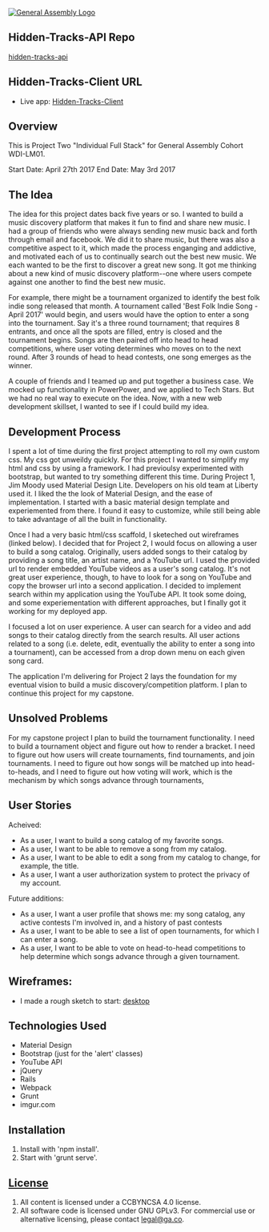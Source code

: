 [![General Assembly Logo](https://camo.githubusercontent.com/1a91b05b8f4d44b5bbfb83abac2b0996d8e26c92/687474703a2f2f692e696d6775722e636f6d2f6b6538555354712e706e67)](https://generalassemb.ly/education/web-development-immersive)

## Hidden-Tracks-API Repo
[hidden-tracks-api](https://github.com/jkjellan/hidden-tracks-api)

## Hidden-Tracks-Client URL

- Live app: [Hidden-Tracks-Client](https://jkjellan.github.io/hidden-tracks-client/)

## Overview
This is Project Two "Individual Full Stack" for General Assembly Cohort WDI-LM01.

Start Date: April 27th 2017
End Date:  May 3rd 2017

## The Idea
The idea for this project dates back five years or so. I wanted to build a music discovery platform that makes it fun to find and share new music. I had a group of friends who were always sending new music back and forth through email and facebook. We did it to share music, but there was also a competitive aspect to it, which made the process enganging and addictive, and motivated each of us to continually search out the best new music. We each wanted to be the first to discover a great new song. It got me thinking about a new kind of music discovery platform--one where users compete against one another to find the best new music.

For example, there might be a tournament organized to identify the best folk indie song released that month. A tournament called 'Best Folk Indie Song - April 2017' would begin, and users would have the option to enter a song into the tournament. Say it's a three round tournament; that requires 8 entrants, and once all the spots are filled, entry is closed and the tournament begins. Songs are then paired off into head to head competitions, where user voting determines who moves on to the next round.  After 3 rounds of head to head contests, one song emerges as the winner.

A couple of friends and I teamed up and put together a business case. We mocked up functionality in PowerPower, and we applied to Tech Stars.  But we had no real way to execute on the idea. Now, with a new web development skillset, I wanted to see if I could build my idea.

## Development Process
I spent a lot of time during the first project attempting to roll my own custom css. My css got unweildy quickly. For this project I wanted to simplify my html and css by using a framework. I had previoulsy experimented with bootstrap, but wanted to try something different this time. During Project 1, Jim Moody used Material Design Lite. Developers on his old team at Liberty used it. I liked the the look of Material Design, and the ease of implementation. I started with a basic material design template and experiemented from there. I found it easy to customize, while still being able to take advantage of all the built in functionality.

Once I had a very basic html/css scaffold, I sketeched out wireframes (linked below). I decided that for Project 2, I would focus on allowing a user to build a song catalog.  Originally, users added songs to their catalog by providing a song title, an artist name, and a YouTube url. I used the provided url to render embedded YouTube videos as a user's song catalog. It's not great user experience, though, to have to look for a song on YouTube and copy the browser url into a second application. I decided to implement search within my application using the YouTube API. It took some doing, and some experiementation with different approaches, but I finally got it working for my deployed app.

I focused a lot on user experience. A user can search for a video and add songs to their catalog directly from the search results. All user actions related to a song (i.e. delete, edit, eventually the ability to enter a song into a tournament), can be accessed from a drop down menu on each given song card.

The application I'm delivering for Project 2 lays the foundation for my eventual vision to build a music discovery/competition platform. I plan to continue this project for my capstone.


## Unsolved Problems
For my capstone project I plan to build the tournament functionality. I need to build a tournament object and figure out how to render a bracket. I need to figure out how users will create tournaments, find tournaments, and join tournaments. I need to figure out how songs will be matched up into head-to-heads, and I need to figure out how voting will work, which is the mechanism by which songs advance through tournaments,

## User Stories
Acheived:
- As a user, I want to build a song catalog of my favorite songs.
- As a user, I want to be able to remove a song from my catalog.
- As a user, I want to be able to edit a song from my catalog to change, for example, the title.
- As a user, I want a user authorization system to protect the privacy of my account.

Future additions:
- As a user, I want a user profile that shows me: my song catalog, any active contests I'm involved in, and a history of past contests
- As a user, I want to be able to see a list of open tournaments, for which I can enter a song.
- As a user, I want to be able to vote on head-to-head competitions to help determine which songs advance through a given tournament.

## Wireframes:
- I made a rough sketch to start:  [desktop](http://i.imgur.com/DSaoAOK.jpg)


## Technologies Used
- Material Design
- Bootstrap (just for the 'alert' classes)
- YouTube API
- jQuery
- Rails
- Webpack
- Grunt
- imgur.com


## Installation

1. Install with 'npm install'.
2. Start with 'grunt serve'.

## [License](LICENSE)

1.  All content is licensed under a CC­BY­NC­SA 4.0 license.
1.  All software code is licensed under GNU GPLv3. For commercial use or
    alternative licensing, please contact legal@ga.co.
